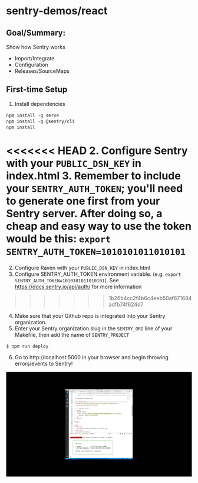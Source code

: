 # sentry-demos/react

## Goal/Summary:
Show how Sentry works
- Import/Integrate
- Configuration
- Releases/SourceMaps

## First-time Setup
1. Install dependencies
```
npm install -g serve
npm install -g @sentry/cli
npm install
```

<<<<<<< HEAD
2. Configure Sentry with your `PUBLIC_DSN_KEY` in index.html
3. Remember to include your `SENTRY_AUTH_TOKEN`; you'll need to generate one
first from your Sentry server. After doing so, a cheap and easy way to use the
token would be this: `export SENTRY_AUTH_TOKEN=1010101011010101`
=======
2. Configure Raven with your `PUBLIC_DSN_KEY` in index.html
3. Configure SENTRY_AUTH_TOKEN environment variable. (e.g. `export SENTRY_AUTH_TOKEN=1010101011010101`). See https://docs.sentry.io/api/auth/ for more information
>>>>>>> 1b26b4cc2f4b6c4eeb50af671684adfb74f624d7
4. Make sure that your Github repo is integrated into your Sentry organization.
5. Enter your Sentry organization slug in the `SENTRY_ORG` line of your Makefile,
then add the name of `SENTRY_PROJECT`

```
$ npm run deploy
```
6. Go to http://localhost:5000 in your browser and begin throwing errors/events to Sentry!

![Alt Text](demo.gif)
